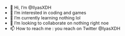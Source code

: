 - 👋 Hi, I’m @IlyasXDH
- 👀 I’m interested in coding and games
- 🌱 I’m currently learning nothing lol
- 💞️ I’m looking to collaborate on nothing right noe
- 📫 How to reach me : you reach on Twitter @IyasXDH

<!---
IlyasXDH/IlyasXDH is a ✨ special ✨ repository because its `README.md` (this file) appears on your GitHub profile.
You can click the Preview link to take a look at your changes.
--->
